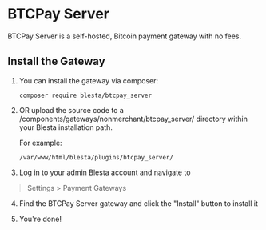 # BTCPay Server

BTCPay Server is a self-hosted, Bitcoin payment gateway with no fees.

## Install the Gateway

1. You can install the gateway via composer:

    ```
    composer require blesta/btcpay_server
    ```

2. OR upload the source code to a /components/gateways/nonmerchant/btcpay_server/ directory within
your Blesta installation path.

    For example:

    ```
    /var/www/html/blesta/plugins/btcpay_server/
    ```

3. Log in to your admin Blesta account and navigate to
> Settings > Payment Gateways

4. Find the BTCPay Server gateway and click the "Install" button to install it

5. You're done!
